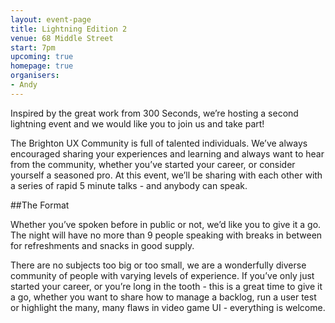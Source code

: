 ```yaml
---
layout: event-page  
title: Lightning Edition 2
venue: 68 Middle Street
start: 7pm
upcoming: true
homepage: true
organisers:
- Andy
---
```


Inspired by the great work from 300 Seconds, we’re hosting a second lightning event and we would like you to join us and take part!

The Brighton UX Community is full of talented individuals. We’ve always encouraged sharing your experiences and learning and always want to hear from the community, whether you’ve started your career, or consider yourself a seasoned pro. At this event, we’ll be sharing with each other with a series of rapid 5 minute talks - and anybody can speak.

##The Format

Whether you’ve spoken before in public or not, we’d like you to give it a go. The night will have no more than 9 people speaking with breaks in between for refreshments and snacks in good supply.

There are no subjects too big or too small, we are a wonderfully diverse community of people with varying levels of experience. If you’ve only just started your career, or you’re long in the tooth - this is a great time to give it a go, whether you want to share how to manage a backlog, run a user test or highlight the many, many flaws in video game UI - everything is welcome.
